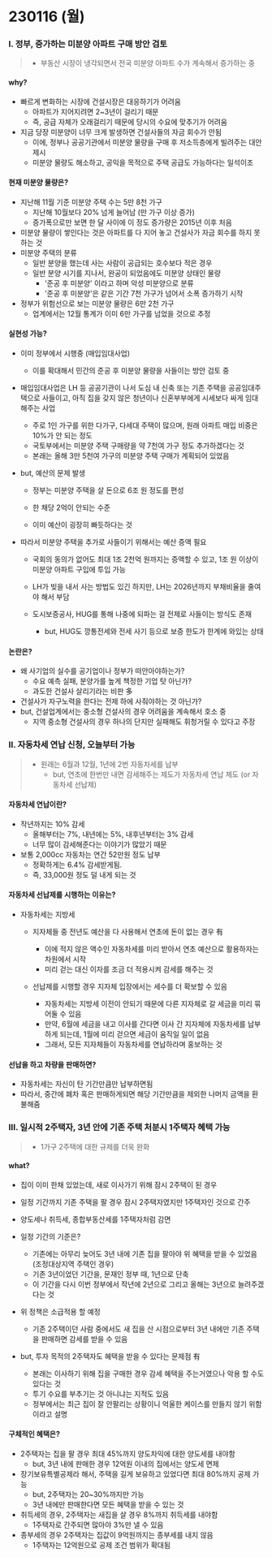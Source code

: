 # 230116 (월)



### Ⅰ. 정부, 증가하는 미분양 아파트 구매 방안 검토

> - 부동산 시장이 냉각되면서 전국 미분양 아파트 수가 계속해서 증가하는 중



#### why?

- 빠르게 변화하는 시장에 건설시장은 대응하기가 어려움
  - 아파트가 지어지려면 2~3년이 걸리기 때문
  - 즉, 공급 자체가 오래걸리기 때문에 당시의 수요에 맞추기가 어려움
- 지금 당장 미분양이 너무 크게 발생하면 건설사들의 자금 회수가 안됨
  - 이에, 정부나 공공기관에서 미분양 물량을 구매 후 저소득층에게 빌려주는 대안 제시
  - 미분양 물량도 해소하고, 공익을 목적으로 주택 공급도 가능하다는 일석이조



#### 현재 미분양 물량은?

- 지난해 11월 기준 미분양 주택 수는 5만 8천 가구
  - 지난해 10월보다 20% 넘게 늘어남 (만 가구 이상 증가)
  - 증가폭으로만 보면 한 달 사이에 이 정도 증가량은 2015년 이후 처음
- 미분양 물량이 쌓인다는 것은 아파트를 다 지어 놓고 건설사가 자금 회수를 하지 못하는 것
- 미분양 주택의 분류
  - 일반 분양을 했는데 사는 사람이 공급되는 호수보다 적은 경우
  - 일반 분양 시기를 지나서, 완공이 되었음에도 미분양 상태인 물량
    - '준공 후 미분양' 이라고 하며 악성 미분양으로 분류
    - '준공 후 미분양'은 같은 기간 7천 가구가 넘어서 소폭 증가하기 시작 
- 정부가 위험선으로 보는 미분양 물량은 6만 2천 가구
  - 업계에서는 12월 통계가 이미 6만 가구를 넘었을 것으로 추정



#### 실현성 가능?

- 이미 정부에서 시행중 (매입임대사업)
  - 이를 확대해서 민간의 준공 후 미분양 물량을 사들이는 방안 검토 중 

- 매입임대사업은 LH 등 공공기관이 나서 도심 내 신축 또는 기존 주택을 공공임대주택으로 사들이고, 아직 집을 갖지 않은 청년이나 신혼부부에게 시세보다 싸게 임대해주는 사업
  - 주로 1인 가구를 위한 다가구, 다세대 주택이 많으며, 원래 아파트 매입 비중은 10%가 안 되는 정도
  - 국토부에서는 미분양 주택 구매량을 약 7천여 가구 정도 추가하겠다는 것
  - 본래는 올해 3만 5천여 가구의 미분양 주택 구매가 계획되어 있었음

- but, 예산의 문제 발생

  - 정부는 미분양 주택을 살 돈으로 6조 원 정도를 편성 
  - 한 채당 2억이 안되는 수준

  - 이미 예산이 굉장히 빠듯하다는 것

- 따라서 미분양 주택을 추가로 사들이기 위해서는 예산 증액 필요 

  - 국회의 동의가 없어도 최대 1조 2천억 원까지는 증액할 수 있고, 1조 원 이상이 미분양 아파트 구입에 투입 가능 
  - LH가 빚을 내서 사는 방법도 있긴 하지만, LH는 2026년까지 부채비율을 줄여야 해서 부담

  - 도시보증공사, HUG를 통해 나중에 되파는 걸 전제로 사들이는 방식도 존재
    - but,  HUG도 깡통전세와 전세 사기 등으로 보증 한도가 한계에 와있는 상태



#### 논란은?

- 왜 사기업의 실수를 공기업이나 정부가 떠안아야하는가?
  - 수요 예측 실패, 분양가를 높게 책정한 기업 탓 아닌가?
  - 과도한 건설사 살리기라는 비판 多
- 건설사가 자구노력을 한다는 전제 하에 사줘야하는 것 아닌가?
- but, 건설업계에서는 중소형 건설사의 경우 어려움을 계속해서 호소 중
  - 지역 중소형 건설사의 경우 하나의 단지만 실패해도 휘청거릴 수 있다고 주장



### Ⅱ. 자동차세 연납 신청, 오늘부터 가능

> - 원래는 6월과 12월, 1년에 2번 자동차세를 납부
>   - but, 연초에 한번만 내면 감세해주는 제도가 자동차세 연납 제도 (or 자동차세 선납제)



#### 자동차세 연납이란?

- 작년까지는 10% 감세
  - 올해부터는 7%, 내년에는 5%, 내후년부터는 3% 감세
  - 너무 많이 감세해준다는 이야기가 많았기 때문
- 보통 2,000cc 자동차는 연간 52만원 정도 납부
  - 정확하게는 6.4% 감세받게됨.
  - 즉, 33,000원 정도 덜 내게 되는 것



#### 자동차세 선납제를 시행하는 이유는?

- 자동차세는 지방세
  - 지자체들 중 전년도 예산을 다 사용해서 연초에 돈이 없는 경우 有
    - 이에 적지 않은 액수인 자동차세를 미리 받아서 연초 예산으로 활용하자는 차원에서 시작	
    - 미리 걷는 대신 이자를 조금 더 적용시켜 감세를 해주는 것

  - 선납제를 시행할 경우 지자체 입장에서는 세수를 더 확보할 수 있음
    - 자동차세는 지방세 이전이 안되기 때문에 다른 지자체로 갈 세금을 미리 묶어둘 수 있음
    - 만약, 6월에 세금을 내고 이사를 간다면 이사 간 지자체에 자동차세를 납부하게 되는데, 1월에 미리 걷으면 세금이 움직일 일이 없음
    - 그래서, 모든 지자체들이 자동차세를 연납하라며 홍보하는 것




#### 선납을 하고 차량을 판매하면?

- 자동차세는 자신이 탄 기간만큼만 납부하면됨
- 따라서, 중간에 폐차 혹은 판매하게되면 해당 기간만큼을 제외한 나머지 금액을 환불해줌





### Ⅲ. 일시적 2주택자, 3년 안에 기존 주택 처분시 1주택자 혜택 가능

> - 1가구 2주택에 대한 규제를 더욱 완화



#### what?

- 집이 이미 한채 있었는데, 새로 이사가기 위해 잠시 2주택이 된 경우
  
- 일정 기간까지 기존 주택을 팔 경우 잠시 2주택자였지만 1주택자인 것으로 간주
- 양도세나 취득세, 종합부동산세를 1주택자처럼 감면
- 일정 기간의 기준은?
  - 기존에는 아무리 늦어도 3년 내에 기존 집을 팔아야 위 혜택을 받을 수 있었음(조정대상지역 주택인 경우)
  - 기존 3년이었던 기간을, 문재인 정부 때, 1년으로 단축
  - 이 기간을 다시 이번 정부에서 작년에 2년으로 그리고 올해는 3년으로 늘려주겠다는 것


- 위 정책은 소급적용 할 예정
  - 기존 2주택이던 사람 중에서도 새 집을 산 시점으로부터 3년 내에만 기존 주택을 판매하면 감세를 받을 수 있음
- but, 투자 목적의 2주택자도 혜택을 받을 수 있다는 문제점 有
  - 본래는 이사하기 위해 집을 구매한 경우 감세 혜택을 주는거였으나 악용 할 수도 있다는 것
  - 투기 수요를 부추기는 것 아니냐는 지적도 있음
  - 정부에서는 최근 집이 잘 안팔리는 상황이니 억울한 케이스를 만들지 않기 위함이라고 설명



#### 구체적인 혜택은?

- 2주택자는 집을 팔 경우 최대 45%까지 양도차익에 대한 양도세를 내야함
  - but, 3년 내에 판매한 경우 12억원 이내의 집에서는 양도세 면제
- 장기보유특별공제라 해서, 주택을 길게 보유하고 있었다면 최대 80%까지 공제 가능
  - but, 2주택자는 20~30%까지만 가능
  - 3년 내에만 판매한다면 모든 혜택을 받을 수 있는 것
- 취득세의 경우, 2주택자는 새집을 살 경우 8%까지 취득세를 내야함
  - 1주택자로 간주되면 많아야 3%만 낼 수 있음
- 종부세의 경우 2주택자는 집값이 9억원까지는 종부세를 내지 않음
  - 1주택자는 12억원으로 공제 조건 범위가 확대됨
